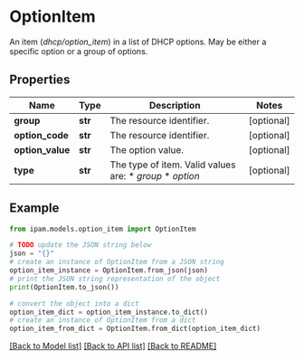 # OptionItem

An item (_dhcp/option_item_) in a list of DHCP options. May be either a specific option or a group of options.

## Properties

Name | Type | Description | Notes
------------ | ------------- | ------------- | -------------
**group** | **str** | The resource identifier. | [optional] 
**option_code** | **str** | The resource identifier. | [optional] 
**option_value** | **str** | The option value. | [optional] 
**type** | **str** | The type of item.  Valid values are: * _group_ * _option_ | [optional] 

## Example

```python
from ipam.models.option_item import OptionItem

# TODO update the JSON string below
json = "{}"
# create an instance of OptionItem from a JSON string
option_item_instance = OptionItem.from_json(json)
# print the JSON string representation of the object
print(OptionItem.to_json())

# convert the object into a dict
option_item_dict = option_item_instance.to_dict()
# create an instance of OptionItem from a dict
option_item_from_dict = OptionItem.from_dict(option_item_dict)
```
[[Back to Model list]](../README.md#documentation-for-models) [[Back to API list]](../README.md#documentation-for-api-endpoints) [[Back to README]](../README.md)


